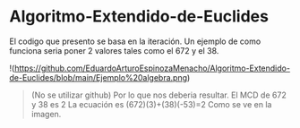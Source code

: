 # Algoritmo-Extendido-de-Euclides
El codigo que presento se basa en la iteración.
Un ejemplo de como funciona seria poner 2 valores tales como el 672 y el 38.

!(https://github.com/EduardoArturoEspinozaMenacho/Algoritmo-Extendido-de-Euclides/blob/main/Ejemplo%20algebra.png) 
>(No se utilizar github)
Por lo que nos deberia resultar.
El MCD de 672 y 38 es 2
La ecuación es (672)(3)+(38)(-53)=2
Como se ve en la imagen.
